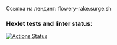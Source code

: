 Ссылка на лендинг: flowery-rake.surge.sh

### Hexlet tests and linter status:

[![Actions Status](https://github.com/alllenk1/layout-designer-project-58/actions/workflows/hexlet-check.yml/badge.svg)](https://github.com/alllenk1/layout-designer-project-58/actions)
